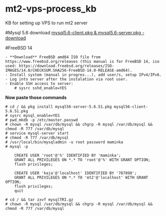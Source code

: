# mt2-vps-process_kb
 KB for setting up VPS to run mt2 server

#Mysql 5.6 download
[mysql5.6-client.pkg & mysql5.6-server.pkg - download](https://github.com/Schecher1/Minecraft-Server-Creator/blob/master/README.md)

#FreeBSD 14

    - **Download** FreeBSD amd64 ISO file from https://www.freebsd.org/releases (this manual is for FreeBSD 14, iso used: https://download.freebsd.org/releases/ISO-IMAGES/14.0/CHECKSUM.SHA256-FreeBSD-14.0-RELEASE-amd64).
    - Install system (manual in progres...), add user/s, setup IPv4/IPv6.
    - Log into server after the instalation via root user.
    - Enable SSH access to server:
        # sysrc sshd_enable=YES
    

**Now paste those commands**

    # cd / && pkg install mysql56-server-5.6.51.pkg mysql56-client-5.6.51.pkg
    # sysrc mysql_enable=YES
    # pwd_mkdb -p /etc/master.passwd
    # chown -R mysql /var/db/mysql && chgrp -R mysql /var/db/mysql && chmod -R 777 /var/db/mysql
    # service mysql-server start
    # chmod -R 777 /var/db/mysql
    # /usr/local/bin/mysqladmin -u root password maminka
    # mysql -p

        CREATE USER 'root'@'%' IDENTIFIED BY 'maminka';
        GRANT ALL PRIVILEGES ON *.* TO 'root'@'%' WITH GRANT OPTION;
        flush privileges;
        
        CREATE USER 'kaja'@'localhost' IDENTIFIED BY '787898';
        GRANT ALL PRIVILEGES ON *.* TO 'mt2'@'localhost' WITH GRANT OPTION;
        flush privileges;
        quit

    # cd / && tar zxvf mysqlTRI.gz
    # chown -R mysql /var/db/mysql && chgrp -R mysql /var/db/mysql && chmod -R 777 /var/db/mysql
